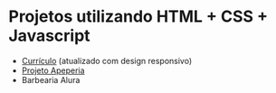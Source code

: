 # Projetos utilizando HTML + CSS + Javascript

* [Currículo](https://wagnerkaba.github.io/curriculo/) (atualizado com design responsivo)
* [Projeto Apeperia](https://wagnerkaba.github.io/apeperia/index.html) 
* Barbearia Alura
